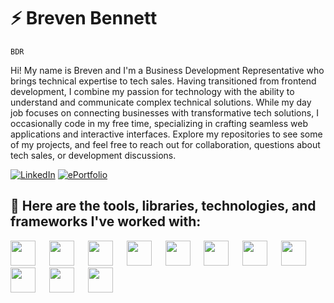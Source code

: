 # :zap: Breven Bennett

`BDR`

Hi! My name is Breven and I'm a Business Development Representative who brings technical expertise to tech sales. Having transitioned from frontend development, I combine my passion for technology with the ability to understand and communicate complex technical solutions. While my day job focuses on connecting businesses with transformative tech solutions, I occasionally code in my free time, specializing in crafting seamless web applications and interactive interfaces. Explore my repositories to see some of my projects, and feel free to reach out for collaboration, questions about tech sales, or development discussions.

[![LinkedIn](https://img.shields.io/badge/LinkedIn-0077B5?style=for-the-badge&logo=linkedin&logoColor=white)](https://www.linkedin.com/in/breven-bennett/)
[![ePortfolio](https://img.shields.io/badge/ePortfolio-red?style=for-the-badge&logo=google-chrome&logoColor=white)](https://www.brevenbennett.com/)


## :hammer: Here are the tools, libraries, technologies, and frameworks I've worked with:
<img src="https://github.com/BrevenBennett/BrevenBennett/assets/118828879/ec6546ee-306e-40a6-90f6-a8078a8bc2a1" width="40" /> &emsp;
<img src="https://github.com/BrevenBennett/BrevenBennett/assets/118828879/8618f7ec-5611-47b5-8f4d-881334a8f6a9" width="40" /> &emsp;
<img src="https://github.com/BrevenBennett/BrevenBennett/assets/118828879/51102bbb-f6ff-4cc9-85fe-0471fd11906a" width="40" /> &emsp;
<img src="https://github.com/BrevenBennett/BrevenBennett/assets/118828879/1750b33a-e401-436b-93f6-77c3d9c11624" width="40" /> &emsp;
<img src="https://github.com/BrevenBennett/BrevenBennett/assets/118828879/52abd6ab-690b-46bf-81b4-8091ef405d89" width="40" /> &emsp;
<img src="https://github.com/BrevenBennett/BrevenBennett/assets/118828879/08bfeb72-314e-4379-8a52-814e0f134fe8" width="40" /> &emsp;
<img src="https://github.com/BrevenBennett/BrevenBennett/assets/118828879/cfe588d2-0b48-42f2-b184-10395dde2bf0" width="40" /> &emsp;
<img src="https://github.com/BrevenBennett/BrevenBennett/assets/118828879/bbba438e-2cab-4f4c-8ac1-74e375a4140b" width="40" /> &emsp;
<img src="https://github.com/BrevenBennett/BrevenBennett/assets/118828879/fde8a2d9-e8ee-4bfc-a26f-39253573536d" width="40" /> &emsp;
<img src="https://github.com/BrevenBennett/BrevenBennett/assets/118828879/a4ad3b74-baf3-4de4-8ddd-412aef53c6a2" width="40" /> &emsp;
<img src="https://github.com/BrevenBennett/BrevenBennett/assets/118828879/073e6bb6-2483-4445-b451-48e6bd221745" width="40" /> &emsp;

